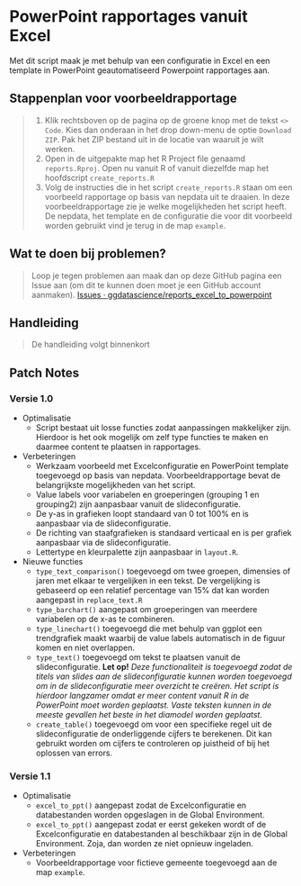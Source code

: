 # PowerPoint rapportages vanuit Excel

Met dit script maak je met behulp van een configuratie in Excel en een template in PowerPoint geautomatiseerd Powerpoint rapportages aan.

## Stappenplan voor voorbeeldrapportage

> 1.  Klik rechtsboven op de pagina op de groene knop met de tekst `<> Code`. Kies dan onderaan in het drop down-menu de optie `Download ZIP`. Pak het ZIP bestand uit in de locatie van waaruit je wilt werken.
> 2.  Open in de uitgepakte map het R Project file genaamd `reports.Rproj`. Open nu vanuit R of vanuit diezelfde map het hoofdscript `create_reports.R`
> 3.  Volg de instructies die in het script `create_reports.R` staan om een voorbeeld rapportage op basis van nepdata uit te draaien. In deze voorbeeldrapportage zie je welke mogelijkheden het script heeft. De nepdata, het template en de configuratie die voor dit voorbeeld worden gebruikt vind je terug in de map `example`.

## Wat te doen bij problemen?

> Loop je tegen problemen aan maak dan op deze GitHub pagina een Issue aan (om dit te kunnen doen moet je een GitHub account aanmaken). [Issues · ggdatascience/reports_excel_to_powerpoint](https://github.com/ggdatascience/reports_excel_to_powerpoint/issues)

## Handleiding

> De handleiding volgt binnenkort

## Patch Notes

### Versie 1.0

-   Optimalisatie
    -   Script bestaat uit losse functies zodat aanpassingen makkelijker zijn. Hierdoor is het ook mogelijk om zelf type functies te maken en daarmee content te plaatsen in rapportages.
-   Verbeteringen
    -   Werkzaam voorbeeld met Excelconfiguratie en PowerPoint template toegevoegd op basis van nepdata. Voorbeeldrapportage bevat de belangrijkste mogelijkheden van het script.
    -   Value labels voor variabelen en groeperingen (grouping 1 en grouping2) zijn aanpasbaar vanuit de slideconfiguratie.
    -   De y-as in grafieken loopt standaard van 0 tot 100% en is aanpasbaar via de slideconfiguratie.
    -   De richting van staafgrafieken is standaard verticaal en is per grafiek aanpasbaar via de slideconfiguratie.
    -   Lettertype en kleurpalette zijn aanpasbaar in `layout.R`.
-   Nieuwe functies
    -   `type_text_comparison()` toegevoegd om twee groepen, dimensies of jaren met elkaar te vergelijken in een tekst. De vergelijking is gebaseerd op een relatief percentage van 15% dat kan worden aangepast in `replace_text.R`
    -   `type_barchart()` aangepast om groeperingen van meerdere variabelen op de x-as te combineren.
    -   `type_linechart()` toegevoegd die met behulp van ggplot een trendgrafiek maakt waarbij de value labels automatisch in de figuur komen en niet overlappen.
    -   `type_text()` toegevoegd om tekst te plaatsen vanuit de slideconfiguratie. **Let op!** *Deze functionaliteit is toegevoegd zodat de titels van slides aan de slideconfiguratie kunnen worden toegevoegd om in de slideconfiguratie meer overzicht te creëren. Het script is hierdoor langzamer omdat er meer content vanuit R in de PowerPoint moet worden geplaatst. Vaste teksten kunnen in de meeste gevallen het beste in het diamodel worden geplaatst.*
    -   `create_table()` toegevoegd om voor een specifieke regel uit de slideconfiguratie de onderliggende cijfers te berekenen. Dit kan gebruikt worden om cijfers te controleren op juistheid of bij het oplossen van errors.

### Versie 1.1

-   Optimalisatie
    -   `excel_to_ppt()` aangepast zodat de Excelconfiguratie en databestanden worden opgeslagen in de Global Environment.
    -   `excel_to_ppt()` aangepast zodat er eerst gekeken wordt of de Excelconfiguratie en databestanden al beschikbaar zijn in de Global Environment. Zoja, dan worden ze niet opnieuw ingeladen.
-   Verbeteringen
    -   Voorbeeldrapportage voor fictieve gemeente toegevoegd aan de map `example`.
